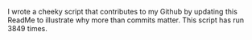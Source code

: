 I wrote a cheeky script that contributes to my Github by updating this ReadMe to illustrate why more than commits matter. This script has run 3849 times.